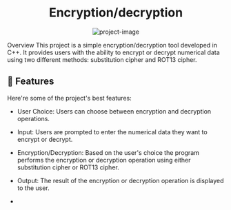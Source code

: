 <h1 align="center" id="title">Encryption/decryption</h1>

<p align="center"><img src="https://socialify.git.ci/shreylakhtaria/Mini_Project/image?description=1&amp;descriptionEditable=This%20project%20is%20a%20simple%20encryption%2Fdecryption.%0A&amp;font=Raleway&amp;language=1&amp;name=1&amp;theme=Dark" alt="project-image"></p>

<p id="description">Overview This project is a simple encryption/decryption tool developed in C++. It provides users with the ability to encrypt or decrypt numerical data using two different methods: substitution cipher and ROT13 cipher.</p>

  
  
<h2>🧐 Features</h2>

Here're some of the project's best features:

*   User Choice: Users can choose between encryption and decryption operations.
*   Input: Users are prompted to enter the numerical data they want to encrypt or decrypt.
*   Encryption/Decryption: Based on the user's choice the program performs the encryption or decryption operation using either substitution cipher or ROT13 cipher.
*   Output: The result of the encryption or decryption operation is displayed to the user.

*   
